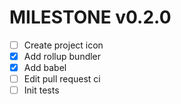 # MILESTONE v0.2.0

- [ ] Create project icon
- [x] Add rollup bundler
- [x] Add babel
- [ ] Edit pull request ci
- [ ] Init tests
